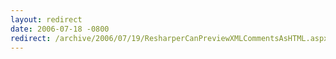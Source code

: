 ```yaml
---
layout: redirect
date: 2006-07-18 -0800
redirect: /archive/2006/07/19/ResharperCanPreviewXMLCommentsAsHTML.aspx/
---
```

